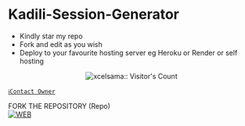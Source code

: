 # Kadili-Session-Generator
- Kindly star my repo
- Fork and edit as you wish
- Deploy to your favourite hosting server eg Heroku or Render or self hosting


</a>
 <p align="center"><img src="https://www.google.com/imgres?q=kd%20logo&imgurl=https%3A%2F%2Fmedia.istockphoto.com%2Fid%2F1318590564%2Fvector%2Fcreative-kd-logo-design-kd-letter-logo-with-modern-trendy-kd-modern-logo-vector.jpg%3Fs%3D612x612%26w%3D0%26k%3D20%26c%3DeTlOC3IBOW4_u_JUsbpcRilt8aglgI1lTf5mw4FdXFQ%3D&imgrefurl=https%3A%2F%2Fwww.istockphoto.com%2Fillustrations%2Fkd-logo&docid=_vyxc2JN2eL1IM&tbnid=gOEjJgPoFBa1OM&vet=12ahUKEwiD8Liey_SLAxVDh_0HHQFqCiEQM3oECHgQAA..i&w=612&h=490&hcb=2&ved=2ahUKEwiD8Liey_SLAxVDh_0HHQFqCiEQM3oECHgQAA" alt="xcelsama:: Visitor's Count" /></p>



[`ℹ️Contact Owner`](https://wa.me/255655126245)

FORK THE REPOSITORY (Repo) 
    <br>
<a href="https://github.com/termuxboy-255/kadili-session"><img title="WEB" src="https://img.shields.io/badge/FORK Wasi-QR?color=black&style=for-the-badge&logo=stackshare"></a>



